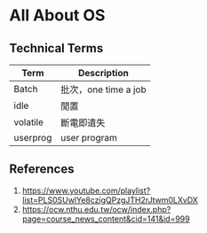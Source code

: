 # All About OS

## Technical Terms

| Term | Description |
| ---- | ----------- |
| Batch | 批次，one time a job |
| idle |  閒置 |
| volatile | 斷電即遺失 |
| userprog | user program |

## References

1. https://www.youtube.com/playlist?list=PLS0SUwlYe8czigQPzgJTH2rJtwm0LXvDX
2. https://ocw.nthu.edu.tw/ocw/index.php?page=course_news_content&cid=141&id=999
